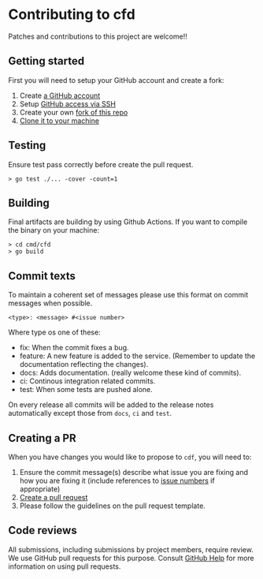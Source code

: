 # Contributing to cfd

Patches and contributions to this project are welcome!!

## Getting started

First you will need to setup your GitHub account and create a fork:

1. Create [a GitHub account](https://github.com/join)
1. Setup [GitHub access via
   SSH](https://help.github.com/articles/connecting-to-github-with-ssh/)
1. Create your own [fork of this
  repo](https://help.github.com/articles/fork-a-repo/)
1. [Clone it to your machine](https://docs.github.com/en/github/creating-cloning-and-archiving-repositories/cloning-a-repository)

## Testing

Ensure test pass correctly before create the pull request.

```shell
> go test ./... -cover -count=1
```

## Building

Final artifacts are building by using Github Actions. If you want to compile the binary on your machine:

```shell
> cd cmd/cfd
> go build
```

## Commit texts

To maintain a coherent set of messages please use this format on commit messages when possible.

`<type>: <message> #<issue number>`

Where type os one of these:

- fix: When the commit fixes a bug.
- feature: A new feature is added to the service. (Remember to update the documentation reflecting the changes).
- docs: Adds documentation. (really welcome these kind of commits).
- ci: Continous integration related commits.
- test: When some tests are pushed alone.

On every release all commits will be added to the release notes automatically except those from `docs`, `ci` and `test`.

## Creating a PR

When you have changes you would like to propose to `cdf`, you will need to:

1. Ensure the commit message(s) describe what issue you are fixing and how you are fixing it
   (include references to [issue numbers](https://help.github.com/articles/closing-issues-using-keywords/)
   if appropriate)
1. [Create a pull request](https://help.github.com/articles/creating-a-pull-request-from-a-fork/)
1. Please follow the guidelines on the pull request template.

## Code reviews

All submissions, including submissions by project members, require review. We
use GitHub pull requests for this purpose. Consult
[GitHub Help](https://help.github.com/articles/about-pull-requests/) for more
information on using pull requests.